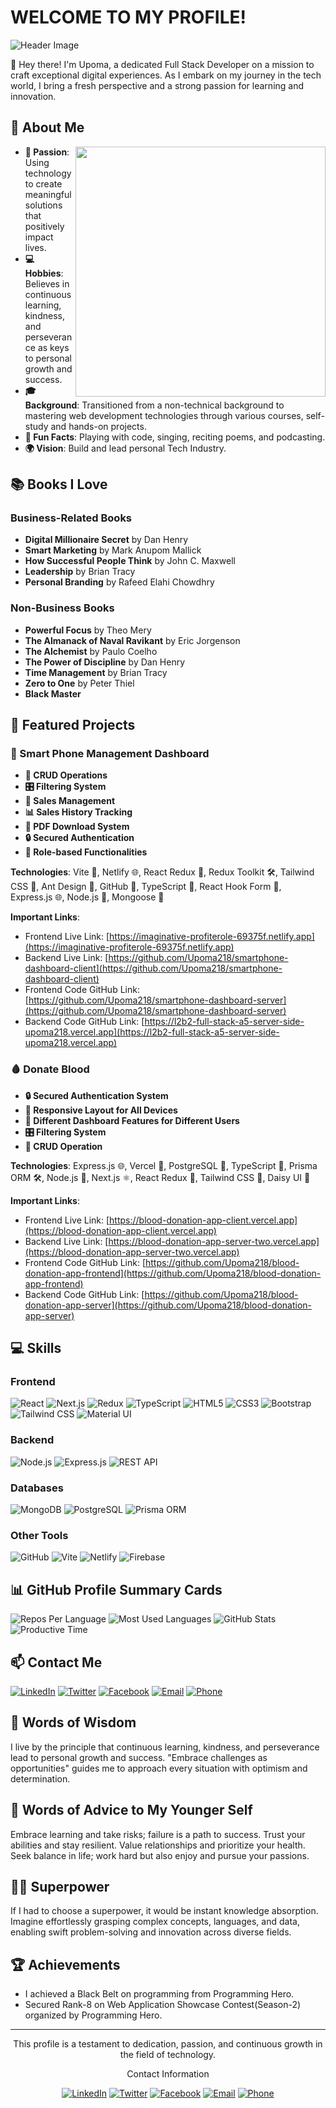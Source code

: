 # WELCOME TO MY PROFILE!

![Header Image](https://github-production-user-asset-6210df.s3.amazonaws.com/74038190/243078834-72903324-cf57-4e90-80a6-ed3c9734e0ed.gif?X-Amz-Algorithm=AWS4-HMAC-SHA256&X-Amz-Credential=AKIAVCODYLSA53PQK4ZA%2F20240704%2Fus-east-1%2Fs3%2Faws4_request&X-Amz-Date=20240704T174206Z&X-Amz-Expires=300&X-Amz-Signature=bfff2d1f028bd72eb8e59287b91de88a785a3540bec90fef02ab824ad674055d&X-Amz-SignedHeaders=host&actor_id=108362603&key_id=0&repo_id=588181932)

👋 Hey there! I'm Upoma, a dedicated Full Stack Developer on a mission to craft exceptional digital experiences. As I embark on my journey in the tech world, I bring a fresh perspective and a strong passion for learning and innovation.

## 🚀 About Me

<img src="https://user-images.githubusercontent.com/74038190/221352975-94759904-aa4c-4032-a8ab-b546efb9c478.gif" width="400" align="right">

- **🌟 Passion**: Using technology to create meaningful solutions that positively impact lives.
- **💻 Hobbies**: Believes in continuous learning, kindness, and perseverance as keys to personal growth and success.
- **🎓 Background**: Transitioned from a non-technical background to mastering web development technologies through various courses, self-study and hands-on projects.
- **🌱 Fun Facts**: Playing with code, singing, reciting poems, and podcasting.
- **🌍 Vision**: Build and lead personal Tech Industry.

## 📚 Books I Love

### Business-Related Books
- **Digital Millionaire Secret** by Dan Henry
- **Smart Marketing** by Mark Anupom Mallick
- **How Successful People Think** by John C. Maxwell
- **Leadership** by Brian Tracy
- **Personal Branding** by Rafeed Elahi Chowdhry

### Non-Business Books
- **Powerful Focus** by Theo Mery
- **The Almanack of Naval Ravikant** by Eric Jorgenson
- **The Alchemist** by Paulo Coelho
- **The Power of Discipline** by Dan Henry
- **Time Management** by Brian Tracy
- **Zero to One** by Peter Thiel
- **Black Master**

## 🌟 Featured Projects

### 📱 Smart Phone Management Dashboard

- **🔧 CRUD Operations**
- **🎛️ Filtering System**
- **💼 Sales Management**
- **📊 Sales History Tracking**
- **📄 PDF Download System**
- **🔒 Secured Authentication**
- **👥 Role-based Functionalities**

**Technologies**: Vite 🚀, Netlify 🌐, React Redux 🔄, Redux Toolkit 🛠️, Tailwind CSS 🌈, Ant Design 🐜, GitHub 🔗, TypeScript 📝, React Hook Form 🎣, Express.js 🌐, Node.js 🚀, Mongoose 🍃

**Important Links**:
- Frontend Live Link: [https://imaginative-profiterole-69375f.netlify.app](https://imaginative-profiterole-69375f.netlify.app)
- Backend Live Link: [https://github.com/Upoma218/smartphone-dashboard-client](https://github.com/Upoma218/smartphone-dashboard-client)
- Frontend Code GitHub Link: [https://github.com/Upoma218/smartphone-dashboard-server](https://github.com/Upoma218/smartphone-dashboard-server)
- Backend Code GitHub Link: [https://l2b2-full-stack-a5-server-side-upoma218.vercel.app](https://l2b2-full-stack-a5-server-side-upoma218.vercel.app)

### 🩸 Donate Blood

- **🔒 Secured Authentication System**
- **📱 Responsive Layout for All Devices**
- **👥 Different Dashboard Features for Different Users**
- **🎛️ Filtering System**
- **🔧 CRUD Operation**

**Technologies**: Express.js 🌐, Vercel 🚀, PostgreSQL 🐘, TypeScript 📝, Prisma ORM 🛠️, Node.js 🚀, Next.js ⚛️, React Redux 🔄, Tailwind CSS 🌈, Daisy UI 🌼

**Important Links**:
- Frontend Live Link: [https://blood-donation-app-client.vercel.app](https://blood-donation-app-client.vercel.app)
- Backend Live Link: [https://blood-donation-app-server-two.vercel.app](https://blood-donation-app-server-two.vercel.app)
- Frontend Code GitHub Link: [https://github.com/Upoma218/blood-donation-app-frontend](https://github.com/Upoma218/blood-donation-app-frontend)
- Backend Code GitHub Link: [https://github.com/Upoma218/blood-donation-app-server](https://github.com/Upoma218/blood-donation-app-server)

## 💻 Skills

### Frontend
![React](https://img.icons8.com/color/48/000000/react-native.png) ![Next.js](https://img.icons8.com/color/48/000000/nextjs.png) ![Redux](https://img.icons8.com/color/48/000000/redux.png) ![TypeScript](https://img.icons8.com/color/48/000000/typescript.png) ![HTML5](https://img.icons8.com/color/48/000000/html-5.png) ![CSS3](https://img.icons8.com/color/48/000000/css3.png) ![Bootstrap](https://img.icons8.com/color/48/000000/bootstrap.png) ![Tailwind CSS](https://img.icons8.com/?size=48&id=CIAZz2CYc6Kc&format=png&color=000000) ![Material UI](https://img.icons8.com/color/48/000000/material-ui.png) 

### Backend
![Node.js](https://img.icons8.com/color/48/000000/nodejs.png) ![Express.js](https://img.icons8.com/color/48/000000/express.png) ![REST API](https://img.icons8.com/color/48/000000/api.png)

### Databases
![MongoDB](https://img.icons8.com/color/48/000000/mongodb.png) ![PostgreSQL](https://img.icons8.com/?size=48&id=38561&format=png&color=000000) ![Prisma ORM](https://img.icons8.com/?size=48&id=zJh5Gyrd6ZKu&format=png&color=000000)

### Other Tools
![GitHub](https://img.icons8.com/color/48/000000/github.png) ![Vite](https://img.icons8.com/color/48/000000/vite.png) ![Netlify](https://img.icons8.com/?size=48&id=YsPdguLCFOMH&format=png&color=000000) ![Firebase](https://img.icons8.com/color/48/000000/firebase.png)

## 📊 GitHub Profile Summary Cards

![Repos Per Language](http://github-profile-summary-cards.vercel.app/api/cards/repos-per-language?username=Upoma218&theme=midnight_purple)
![Most Used Languages](http://github-profile-summary-cards.vercel.app/api/cards/most-commit-language?username=Upoma218&theme=midnight_purple)
![GitHub Stats](http://github-profile-summary-cards.vercel.app/api/cards/stats?username=Upoma218&theme=midnight_purple)
![Productive Time](http://github-profile-summary-cards.vercel.app/api/cards/productive-time?username=Upoma218&theme=midnight_purple&utcOffset=8)

## 📫 Contact Me

[![LinkedIn](https://img.icons8.com/color/48/000000/linkedin.png)](https://www.linkedin.com/in/upoma218) [![Twitter](https://img.icons8.com/color/48/000000/twitter.png)](https://x.com/ResmaUpoma) [![Facebook](https://img.icons8.com/color/48/000000/facebook.png)](https://www.facebook.com/Upoma218) [![Email](https://img.icons8.com/color/48/000000/email.png)](mailto:upoma.cdsr@gmail.com) [![Phone](https://img.icons8.com/color/48/000000/phone.png)](tel:+8801902996169)

## 💬 Words of Wisdom

I live by the principle that continuous learning, kindness, and perseverance lead to personal growth and success. "Embrace challenges as opportunities" guides me to approach every situation with optimism and determination.

## 🌠 Words of Advice to My Younger Self

Embrace learning and take risks; failure is a path to success. Trust your abilities and stay resilient. Value relationships and prioritize your health. Seek balance in life; work hard but also enjoy and pursue your passions.

## 🦸‍♂️ Superpower

If I had to choose a superpower, it would be instant knowledge absorption. Imagine effortlessly grasping complex concepts, languages, and data, enabling swift problem-solving and innovation across diverse fields.

## 🏆 Achievements

- I achieved a Black Belt on programming from Programming Hero.
- Secured Rank-8 on Web Application Showcase Contest(Season-2) organized by Programming Hero.

---

<div align="center">
  <p>This profile is a testament to dedication, passion, and continuous growth in the field of technology.</p>
  <p text="center" font="bold">Contact Information</p>
  <p>
    <a href="https://www.linkedin.com/in/upoma218" target="_blank"><img src="https://img.icons8.com/color/24/000000/linkedin.png" alt="LinkedIn"></a>
    <a href="https://x.com/ResmaUpoma" target="_blank"><img src="https://img.icons8.com/color/24/000000/twitter.png" alt="Twitter"></a>
    <a href="https://www.facebook.com/Upoma218" target="_blank"><img src="https://img.icons8.com/color/24/000000/facebook.png" alt="Facebook"></a>
    <a href="mailto:upoma.cdsr@gmail.com"><img src="https://img.icons8.com/color/24/000000/email.png" alt="Email"></a>
    <a href="tel:+8801902996169"><img src="https://img.icons8.com/color/24/000000/phone.png" alt="Phone"></a>
  </p>
</div>
